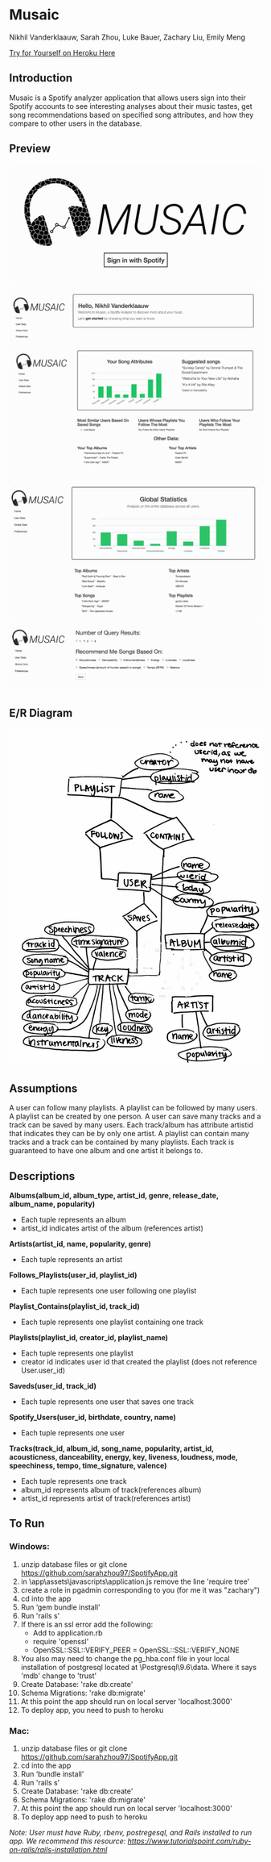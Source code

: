 Musaic
=====================
Nikhil Vanderklaauw, Sarah Zhou, Luke Bauer, Zachary Liu, Emily Meng

[Try for Yourself on Heroku Here](https://sleepy-fjord-10699.herokuapp.com/ "Heroku Link")

## Introduction

Musaic is a Spotify analyzer application that allows users sign into their Spotify accounts to see interesting analyses about their music tastes, get song recommendations based on specified song attributes, and how they compare to other users in the database.

## Preview
![picture](img/signin.png)
![picture](img/name.png)
![picture](img/user.png)
![picture](img/global.png)
![picture](img/preferences.png)

## E/R Diagram
![picture](img/erdiagram.png)

## Assumptions

A user can follow many playlists. A playlist can be followed by many users. A playlist can be created by one person. A user can save many tracks and a track can be saved by many users. Each track/album has attribute artistid that indicates they can be by only one artist. A playlist can contain many tracks and a track can be contained by many playlists. Each track is guaranteed to have one album and one artist it belongs to. 

## Descriptions

**Albums(album_id, album_type, artist_id, genre, release_date, album_name, popularity)**

* Each tuple represents an album
* artist_id indicates artist of the album (references artist)
 
**Artists(artist_id, name, popularity, genre)**

* Each tuple represents an artist 

**Follows_Playlists(user_id, playlist_id)**

* Each tuple represents one user following one playlist

**Playlist_Contains(playlist_id, track_id)**

* Each tuple represents one playlist containing one track 

**Playlists(playlist_id, creator_id, playlist_name)**

* Each tuple represents one playlist
* creator id indicates user id that created the playlist (does not reference User.user_id)

**Saveds(user_id, track_id)**

* Each tuple represents one user that saves one track
 
**Spotify_Users(user_id, birthdate, country, name)**

* Each tuple represents one user


**Tracks(track_id, album_id, song_name, popularity, artist_id, acousticness, danceability, energy, key, liveness, loudness, mode, speechiness, tempo, time_signature, valence)**

* Each tuple represents one track
* album_id represents album of track(references album)
* artist_id represents artist of track(references artist)


## To Run

### Windows:

1. unzip database files or git clone https://github.com/sarahzhou97/SpotifyApp.git
2. in \app\assets\javascripts\application.js remove the line 'require tree'
3. create a role in pgadmin corresponding to you (for me it was "zachary")
4. cd into the app
5. Run ‘gem bundle install’
6. Run 'rails s'
7. If there is an ssl error add the following:
	* Add to application.rb 
	* require 'openssl'
	* OpenSSL::SSL::VERIFY_PEER = OpenSSL::SSL::VERIFY_NONE
8. You also may need to change the pg_hba.conf file in your local installation of postgresql located at  \Postgresql\9.6\data. Where it says 'mdb' change to 'trust' 
9. Create Database: 'rake db:create'
10. Schema Migrations: 'rake db:migrate'
11. At this point the app should run on local server 'localhost:3000'
12. To deploy app, you need to push to heroku

### Mac:

1. unzip database files or git clone https://github.com/sarahzhou97/SpotifyApp.git
2. cd into the app
3. Run ‘bundle install’
4. Run 'rails s'
5. Create Database: 'rake db:create'
6. Schema Migrations: 'rake db:migrate'
7. At this point the app should run on local server 'localhost:3000'
8. To deploy app need to push to heroku



*Note: User must have Ruby, rbenv, postregesql, and Rails installed to run app. We recommend this resource: https://www.tutorialspoint.com/ruby-on-rails/rails-installation.html*




